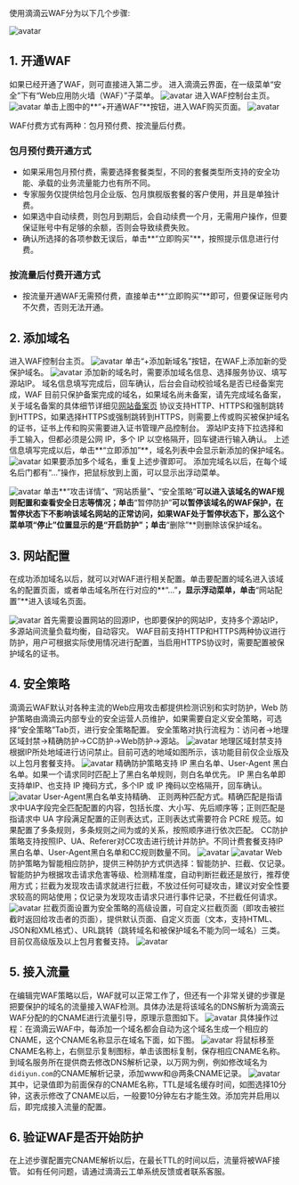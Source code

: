 使用滴滴云WAF分为以下几个步骤:

![avatar](./picture/3.2.1.png)
## 1. 开通WAF
如果已经开通了WAF，则可直接进入第二步。
进入滴滴云界面，在一级菜单“安全”下有“Web应用防火墙（WAF）”子菜单。
![avatar](./picture/3.2.2.png)
进入WAF控制台主页。
![avatar](./picture/3.2.3.png)
单击上图中的**“+开通WAF”**按钮，进入WAF购买页面。
![avatar](./picture/3.2.4.png)

WAF付费方式有两种：包月预付费、按流量后付费。

### 包月预付费开通方式
- 如果采用包月预付费，需要选择套餐类型，不同的套餐类型所支持的安全功能、承载的业务流量能力也有所不同。
- 专家服务仅提供给包月企业版、包月旗舰版套餐的客户使用，并且是单独计费。
- 如果选中自动续费，则包月到期后，会自动续费一个月，无需用户操作，但要保证账号中有足够的余额，否则会导致续费失败。 
- 确认所选择的各项参数无误后，单击**“立即购买"**，按照提示信息进行付费。
### 按流量后付费开通方式
- 按流量开通WAF无需预付费，直接单击**“立即购买”**即可，但要保证账号内不欠费，否则无法开通。
## 2. 添加域名
进入WAF控制台主页。
![avatar](./picture/3.2.5.png)
单击“+添加新域名”按钮，在WAF上添加新的受保护域名。
![avatar](./picture/3.2.6.png)
添加新的域名时，需要添加域名信息、选择服务协议、填写源站IP。
域名信息填写完成后，回车确认，后台会自动校验域名是否已经备案完成，WAF 目前只保护备案完成的域名，如果域名尚未备案，请先完成域名备案，关于域名备案的具体细节详细见[网站备案页](https://help.didiyun.com/hc/kb/category/1011103/)
协议支持HTTP、HTTPS和强制跳转到HTTPS，如果选择HTTPS或强制跳转到HTTPS，则需要上传或购买被保护域名的证书，证书上传和购买需要进入证书管理产品控制台。
源站IP支持下拉选择和手工输入，但都必须是公网 IP，多个 IP 以空格隔开，回车键进行输入确认。
上述信息填写完成以后，单击**“立即添加”**，域名列表中会显示新添加的保护域名。
![avatar](./picture/3.2.7.png)
如果要添加多个域名，重复上述步骤即可。
添加完域名以后，在每个域名后门都有“…”操作，把鼠标放到上面，可以显示出浮动菜单。

![avatar](./picture/3.2.8.png)
单击**“攻击详情”**、**“网站质量”**、**“安全策略”**可以进入该域名的WAF规则配置和查看安全日志等情况；单击**“暂停防护”**可以暂停该域名的WAF保护，在暂停状态下不影响该域名网站的正常访问，如果WAF处于暂停状态下，那么这个菜单项“停止”位置显示的是“开启防护”；单击**“删除”**则删除该保护域名。
## 3. 网站配置
在成功添加域名以后，就可以对WAF进行相关配置。单击要配置的域名进入该域名的配置页面，或者单击域名所在行对应的**“...”**，显示浮动菜单，单击**“网站配置”**进入该域名页面。

![avatar](./picture/3.2.9.png)
首先需要设置网站的回源IP，也即要保护的网站IP，支持多个源站IP，多源站间流量负载均衡，自动容灾。
WAF目前支持HTTP和HTTPS两种协议进行防护，用户可根据实际使用情况进行配置，当启用HTTPS协议时，需要配置被保护域名的证书。
## 4. 安全策略
滴滴云WAF默认对各种主流的Web应用攻击都提供检测识别和实时防护，Web 防护策略由滴滴云内部专业的安全运营人员维护，如果需要自定义安全策略，可选择“安全策略”Tab页，进行安全策略配置。
安全策略对执行流程为：访问者->地理区域封禁->精确防护->CC防护->Web防护->源站。
![avatar](./picture/3.2.10.png)
地理区域封禁支持根据IP所处地域进行访问禁止。目前可选的地域如图所示，该功能目前仅企业版及以上包月套餐支持。
![avatar](./picture/3.2.11.png)
精确防护策略支持 IP 黑白名单、User-Agent 黑白名单。如果一个请求同时匹配上了黑白名单规则，则白名单优先。
IP 黑白名单即支持单IP、也支持 IP 掩码方式，多个IP 或 IP 掩码以空格隔开，回车确认。
![avatar](./picture/3.2.12.png)
User-Agent黑白名单支持精确、 正则两种匹配方式。精确匹配是指请求中UA字段完全匹配配置的内容，包括长度、大小写、先后顺序等；正则匹配是指请求中 UA 字段满足配置的正则表达式，正则表达式需要符合 PCRE 规范。如果配置了多条规则，多条规则之间为或的关系，按照顺序进行依次匹配。
CC防护策略支持按照IP、UA、Referer对CC攻击进行统计并防护。不同计费套餐支持IP黑白名单、User-Agent黑白名单和CC规则数量不同。
![avatar](./picture/3.2.13.png)
![avatar](./picture/3.2.14.png)
Web防护策略为智能相应防护，提供三种防护方式供选择：智能防护、拦截、仅记录。智能防护为根据攻击请求危害等级、检测精准度，自动判断拦截还是放行，推荐使用方式；拦截为发现攻击请求就进行拦截，不放过任何可疑攻击，建议对安全性要求较高的网站使用；仅记录为发现攻击请求只进行事件记录，不拦截任何请求。
![avatar](./picture/3.2.15.png)
拦截页面设置为安全策略的高级设置，可自定义拦截页面（即攻击被拦截时返回给攻击者的页面），提供默认页面、自定义页面（文本，支持HTML、JSON和XML格式）、URL跳转（跳转域名和被保护域名不能为同一域名）三类。目前仅高级版及以上包月套餐支持。
![avatar](./picture/3.2.16.png)
## 5. 接入流量
在编辑完WAF策略以后，WAF就可以正常工作了，但还有一个非常关键的步骤是把要保护的域名的流量接入WAF检测。具体办法是将该域名的DNS解析为滴滴云WAF分配的的CNAME进行流量引导，原理示意图如下。
![avatar](./picture/3.2.17.png)
具体操作过程：在滴滴云WAF中，每添加一个域名都会自动为这个域名生成一个相应的CNAME，这个CNAME名称显示在域名下面，如下图。
![avatar](./picture/3.2.18.png)
将鼠标移至CNAME名称上，右侧显示复制图标，单击该图标复制，保存相应CNAME名称。
到域名服务所在提供商去修改DNS解析记录，以万网为例，例如修改域名为`didiyun.com`的CNAME解析记录，添加www和@两条CNAME记录。
![avatar](./picture/3.2.19.png)
其中，记录值即为前面保存的CNAME名称，TTL是域名缓存时间，如图选择10分钟，这表示修改了CNAME以后，一般要10分钟左右才能生效。添加完并启用以后，即完成接入流量的配置。
## 6. 验证WAF是否开始防护
在上述步骤配置完CNAME解析以后，在最长TTL的时间以后，流量将被WAF接管。
如有任何问题，请通过滴滴云工单系统反馈或者联系客服。